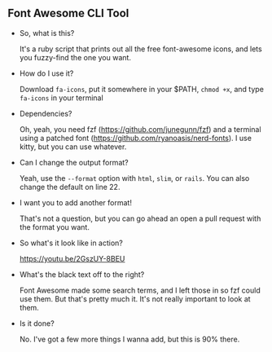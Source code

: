## Font Awesome CLI Tool

- So, what is this?

  It's a ruby script that prints out all the free font-awesome icons, and lets you fuzzy-find the one you want.


- How do I use it?

  Download `fa-icons`, put it somewhere in your $PATH, `chmod +x`, and type `fa-icons` in your terminal


- Dependencies?

  Oh, yeah, you need fzf (https://github.com/junegunn/fzf) and a terminal using a patched font (https://github.com/ryanoasis/nerd-fonts). I use kitty, but you can use whatever.


- Can I change the output format?
    
  Yeah, use the `--format` option with `html`, `slim`, or `rails`. You can also change the default on line 22.
    
    
- I want you to add another format!
    
  That's not a question, but you can go ahead an open a pull request with the format you want. 


- So what's it look like in action?

  https://youtu.be/2GszUY-8BEU
  
  
- What's the black text off to the right?

  Font Awesome made some search terms, and I left those in so fzf could use them. But that's pretty much it. It's not really important to look at them.
  
  
- Is it done?

  No. I've got a few more things I wanna add, but this is 90% there. 
